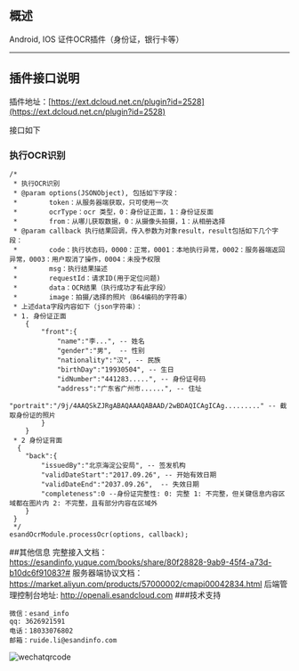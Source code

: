 ## 概述
Android, IOS 证件OCR插件（身份证，银行卡等）

---


## 插件接口说明
插件地址：[https://ext.dcloud.net.cn/plugin?id=2528](https://ext.dcloud.net.cn/plugin?id=2528)

接口如下
### 执行OCR识别
```
/*
 * 执行OCR识别
 * @param options(JSONObject), 包括如下字段：
 *        token：从服务器端获取，只可使用一次
 *        ocrType：ocr 类型，0：身份证正面，1：身份证反面
 *        from：从哪儿获取数据，0：从摄像头拍摄，1：从相册选择
 * @param callback 执行结果回调，传入参数为对象result，result包括如下几个字段：
 *        code：执行状态码，0000：正常，0001：本地执行异常，0002：服务器端返回异常，0003：用户取消了操作，0004：未授予权限
 *        msg：执行结果描述
 *        requestId：请求ID(用于定位问题)
 *        data：OCR结果（执行成功才有此字段）
 *        image：拍摄/选择的照片（B64编码的字符串）
 * 上述data字段内容如下（json字符串）：
 * 1. 身份证正面
    {
        "front":{
            "name":"李...", -- 姓名
            "gender":"男",  -- 性别
            "nationality":"汉", -- 民族
            "birthDay":"19930504", -- 生日
            "idNumber":"441283.....", -- 身份证号码
            "address":"广东省广州市......", -- 住址
            "portrait":"/9j/4AAQSkZJRgABAQAAAQABAAD/2wBDAQICAgICAg........." -- 截取身份证的照片
        }
    }
 * 2 身份证背面
  {
    "back":{
        "issuedBy":"北京海淀公安局", -- 签发机构
        "validDateStart":"2017.09.26", -- 开始有效日期
        "validDateEnd":"2037.09.26",  -- 失效日期
        "completeness":0 --身份证完整性: 0: 完整 1: 不完整，但关键信息内容区域都在图片内 2: 不完整，且有部分内容在区域外
    }
 }
 */
esandOcrModule.processOcr(options, callback);

```
##其他信息
完整接入文档：https://esandinfo.yuque.com/books/share/80f28828-9ab9-45f4-a73d-b10dc6f91083?#
服务器端协议文档：https://market.aliyun.com/products/57000002/cmapi00042834.html
后端管理控制台地址: http://openali.esandcloud.com
###技术支持
```
微信：esand_info
qq: 3626921591
电话：18033076802
邮箱：ruide.li@esandinfo.com
```
![wechatqrcode](http://open.esandcloud.com/share/index.php/s/hzT4Gb0BN81svae/download)

